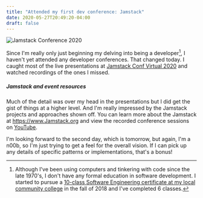 ```yaml
---
title: "Attended my first dev conference: Jamstack"
date: 2020-05-27T20:49:20-04:00
draft: false
---
```

![Jamstack Conference 2020](/images/Jamstac-conference-2020.jpg)

Since I'm really only just beginning my delving into being a developer[^1], I haven't yet attended any developer conferences. That changed today. I caught most of the live presentations at [Jamstack Conf Virtual 2020](https://jamstackconf.com/) and watched recordings of the ones I missed. 

##### Jamstack and event resources #####

Much of the detail was over my head in the presentations but I did get the gist of things at a higher level. And I'm really impressed by the Jamstack projects and approaches shown off. You can learn more about the Jamstack at <https://www.Jamstack.org> and view the recorded conference sessions on [YouTube](https://www.youtube.com/watch?v=w9yrrQBBKos&list=PL58Wk5g77lF8jzqp_1cViDf-WilJsAvqT).

I'm looking forward to the second day, which is tomorrow, but again, I'm a n00b, so I'm just trying to get a feel for the overall vision. If I can pick up any details of specific patterns or implementations, that's a bonus!

[^1]: Although I've been using computers and tinkering with code since the late 1970's, I don't have any formal education in software development. I started to pursue a [10-class Software Engineering certificate at my local community college](https://www.mc3.edu/degrees-and-programs/programs/engineering-and-technology/software-engineering) in the fall of 2018 and I've completed 6 classes.

